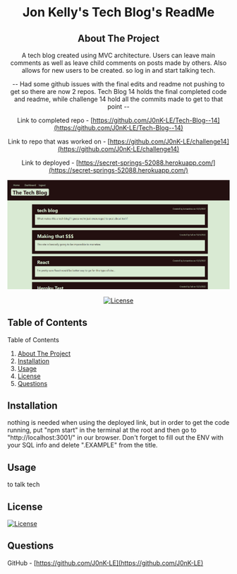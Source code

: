 <h1 align="center">Jon Kelly's Tech Blog's ReadMe</h1>
<div align="center">

## About The Project
A tech blog created using MVC architecture. Users can leave main comments as well as leave child comments on posts made by others. Also allows for new users to be created. so log in and start talking tech.

-- Had some github issues with the final edits and readme not pushing to get so there are now 2 repos. Tech Blog 14 holds the final completed code and readme, while challenge 14 hold all the commits made to get to that point --

Link to completed repo - [https://github.com/J0nK-LE/Tech-Blog--14](https://github.com/J0nK-LE/Tech-Blog--14)

Link to repo that was worked on - [https://github.com/J0nK-LE/challenge14](https://github.com/J0nK-LE/challenge14)

Link to deployed  - [https://secret-springs-52088.herokuapp.com/](https://secret-springs-52088.herokuapp.com/)

![Alt text](assets/secret-springs-52088.herokuapp.com_.png)

[![License][ISC-bdg]][ISC-url]</div>

## Table of Contents
<summary>Table of Contents</summary>
     <ol>
       <li><a href="#about-the-project">About The Project</a></li>
       <li><a href="#installation">Installation</a></li>
       <li><a href="#usage">Usage</a></li>
       <li><a href="#license">License</a></li>
       <li><a href="#questions">Questions</a></li>
     </ol>

## Installation
nothing is needed when using the deployed link, but in order to get the code running, put "npm start" in the terminal at the root and then go to "http://localhost:3001/" in our browser. Don't forget to fill out the ENV with your SQL info and delete ".EXAMPLE" from the title.
## Usage
to talk tech
## License
[![License][ISC-bdg]][ISC-url]
## Questions 
GitHub - [https://github.com/J0nK-LE](https://github.com/J0nK-LE)


[MIT-bdg]:https://img.shields.io/badge/License-MIT-yellow.svg
[MIT-url]:https://opensource.org/licenses/MIT
[Apache-bdg]:https://img.shields.io/badge/License-Apache_2.0-blue.svg
[Apache-url]:https://opensource.org/licenses/Apache-2.0
[GNU-bdg]:https://img.shields.io/badge/License-GPLv3-blue.svg
[GNU-url]:https://www.gnu.org/licenses/gpl-3.0
[IBM-bdg]:https://img.shields.io/badge/License-IPL_1.0-blue.svg
[IBM-url]:https://opensource.org/licenses/IPL-1.0
[ISC-bdg]:https://img.shields.io/badge/License-ISC-blue.svg
[ISC-url]:https://opensource.org/licenses/ISC
[Mozilla-bdg]:https://img.shields.io/badge/License-MPL_2.0-brightgreen.svg
[Mozilla-url]:https://opensource.org/licenses/MPL-2.0
